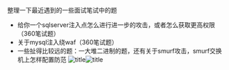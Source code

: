 整理一下最近遇到的一些面试笔试中的题
- 给你一个sqlserver注入点怎么进行进一步的攻击，或者怎么获取更高权限（360笔试题）
- 关于mysql注入绕waf（360笔试题）
- 一些扯得比较远的题：一大堆二进制的题，还有关于smurf攻击，smurf交换机上怎样配置防范
	![title](https://i.loli.net/2019/04/29/5cc6aa44c9b6a.png)![title](https://i.loli.net/2019/04/29/5cc6aa45d75b7.png)